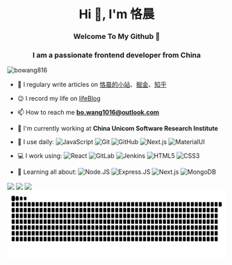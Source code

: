 
<h1 align="center">Hi 👋, I'm 恪晨</h1> 

<h3 align="center"> Welcome To My Github 👋  </h3>

<h3 align="center">I am a passionate frontend developer from China</h3>

<p align="left"> <img src="https://komarev.com/ghpvc/?username=bowang816&label=Profile%20views&color=0e75b6&style=flat" alt="bowang816" /> </p>

- 📝 I regulary write articles on [恪晨的小站](https://blog.wangboweb.site)、[掘金](https://juejin.cn/user/2049145403882430)、[知乎](https://www.zhihu.com/people/ke-chen-6-83)
- 😉 I record my life on [lifeBlog](https://life.wangboweb.site)
- 📫 How to reach me **bo.wang1016@outlook.com**
- 🏢 I'm currently working at **China Unicom Software Research Institute**
- 🚀 I use daily:
  ![JavaScript](https://img.shields.io/badge/-JavaScript-black?style=plastic&logo=javascript)
  ![Git](https://img.shields.io/badge/-Git-black?style=plastic&logo=git)
  ![GitHub](https://img.shields.io/badge/-GitHub-181717?style=plastic&logo=github)
  ![Next.js](https://img.shields.io/badge/next.js-red?style=plastic&logo=appveyor)
  ![MaterialUI](https://img.shields.io/badge/-MatrialUI-0081CB?style=plastic&logo=material-UI)
- 💻 I work using:
  ![React](https://img.shields.io/badge/-React-3b2e5a?style=plastic&logo=react)
  ![GitLab](https://img.shields.io/badge/-GitLab-FCA121?style=plastic&logo=gitlab)
  ![Jenkins](https://img.shields.io/badge/-Jenkins-black?style=plastic&logo=Jenkins)
  ![HTML5](https://img.shields.io/badge/-HTML5-E34F26?style=plastic&logo=html5&logoColor=white)
  ![CSS3](https://img.shields.io/badge/-CSS3-1572B6?style=plastic&logo=css3)
  
- 🌱 Learning all about:
  ![Node.JS](https://img.shields.io/badge/-Node.JS-black?style=plastic&logo=Node.js) 
  ![Express.JS](https://img.shields.io/badge/-Express.JS-c7b198?style=plastic&logo=Express.JS) 
  ![Next.js](https://img.shields.io/badge/-Next.js-black?style=plastic&logo=Next.js)
  ![MongoDB](https://img.shields.io/badge/-MongoDB-black?style=plastic&logo=mongodb)
 
<div style="display: inline">
  <img src="https://github-readme-stats.vercel.app/api?username=bowang816&show_icons=true" height="120" align="center"/>
  <img src="https://github-readme-stats.vercel.app/api/wakatime?username=BoWang816&layout=compact&custom_title=WakaTime%20Last%207%20Days" height="120" align="center"/>
  <img src="https://github-readme-stats.vercel.app/api/top-langs/?username=bowang816&layout=compact" height="120" align="center"/>
</div>

<img src="https://github.com/BoWang816/Weekly/blob/output/github-snake.svg" height="160" align="center"/>
